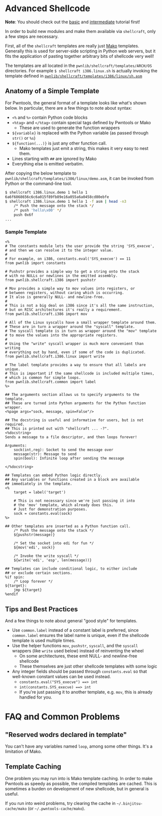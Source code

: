 # Advanced Shellcode

**Note**: You should check out the [basic](../shellcode-basic/README.md) and [intermediate](../shellcode-intermediate/README.md) tutorial first!

In order to build new modules and make them available via `shellcraft`, only a few steps are necessary.

First, all of the `shellcraft` templates are really just [Mako][mako] templates.  Generally this is used for server-side scripting in Python web servers, but it fits the application of pasting together arbitrary bits of shellcode very well!

The templates are all located in the `pwnlib/shellcraft/templates/ARCH/OS` directories.  For example `$ shellcraft i386.linux.sh` is actually invoking the template defined in [`pwnlib/shellcraft/templates/i386/linux/sh.asm`][sh]

## Anatomy of a Simple Template

For Pwntools, the general format of a template looks like what's shown below.
In particular, there are a few things to note about syntax:

- `<%` and `%>` contain Python code blocks
- `<%tag>` and `</%tag>` contain special tags defined by Pwntools or Mako
    + These are used to generate the function wrappers
- `${variable}` is replaced with the Python variable (as passed through `str()` or `%s`)
- `${function(...)}` is just any other function call.
    + Mako templates just emit a string, this makes it very easy to nest them.
- Lines starting with `##` are ignored by Mako
- Everything else is emitted verbatim.

After copying the below template to `pwnlib/shellcraft/templates/i386/linux/demo.asm`, it can be invoked from Python or the command-line tool.

```sh
$ shellcraft i386.linux.demo 1 hello 1
6a6f6868656c6c6a015f89fb89e16a055a6a0458cd80ebfe
$ shellcraft i386.linux.demo 1 hello 1 -f asm | head -n3
    /* Push the message onto the stack */
    /* push 'hello\x00' */
    push 0x6f
...
```

### Sample Template

```
<%
# The constants module lets the user provide the string 'SYS_execve',
# and then we can resolve it to the integer value.
#
# For example, on i386, constants.eval('SYS_execve') == 11
from pwnlib import constants

# Pushstr provides a simple way to get a string onto the stack
# with no NULLs or newlines in the emitted assembly.
from pwnlib.shellcraft.i386 import pushstr

# Mov provides a simple way to mov values into registers, or
# between registers, without caring which is occurring.
# It also is generally NULL- and newline-free.
#
# This is not a big deal on i386 since it's all the same instruction,
# but on RISC architectures it's really a requirement.
from pwnlib.shellcraft.i386 import mov

# All of the Linux syscalls have a small wrapper template around them.
# These are in turn a wrapper around the "syscall" template.
# The syscall template is in turn as wrapper around the "mov" template
# to move the values into the appropriate registers.
#
# Using the "write" syscall wrapper is much more convenient than writing
# everything out by hand, even if some of the code is duplicated.
from pwnlib.shellcraft.i386.linux import write

# The label template provides a way to ensure that all labels are unique.
# This is important if the same shellcode is included multiple times,
# which is common for simple loops.
from pwnlib.shellcraft.common import label
%>

## The arguments section allows us to specify arguments to the template.
## These are turned into Python arguments for the Python function wrapper.
<%page args="sock, message, spin=False"/>

## The docstring is useful and informative for users, but is not required.
## This is printed out with "shellcraft ... -?".
<%docstring>
Sends a message to a file descriptor, and then loops forever!

Arguments:
    sock(int,reg): Socket to send the message over
    message(str): Message to send
    spin(bool): Infinite loop after sending the message

</%docstring>

## Templates can embed Python logic directly.
## Any variables or functions created in a block are available
## immediately in the template.
<%
    target = label('target')

    # This is not necessary since we're just passing it into
    # the 'mov' template, which already does this.
    # Just for demonstration purposes.
    sock = constants.eval(sock)
%>

## Other templates are inserted as a Python function call.
    /* Push the message onto the stack */
    ${pushstr(message)}

    /* Set the socket into edi for fun */
    ${mov('edi', sock)}

    /* Invoke the write syscall */
    ${write('edi', 'esp', len(message))}

## Templates can include conditional logic, to either include
## or exclude certain sections.
%if spin:
    /* Loop forever */
${target}:
    jmp ${target}
%endif
```

## Tips and Best Practices

And a few things to note about general "good style" for templates.

- Use `common.label` instead of a constant label is preferred, since `common.label` ensures the label name is unique, even if the shellcode template is used multiple times.
- Use the helper functions `mov`, `pushstr`, `syscall`, and the `syscall` wrappers (like `write` used below) instead of reinventing the wheel
    + On some architectures, these emit NULL- and newline-free shellcode
    + These themselves are just other shellcode templates with some logic
- Any integer fields should be passed through `constants.eval` so that well-known constant values can be used instead.
    + `constants.eval("SYS_execve") ==> int`
    + `int(constants.SYS_execve) ==> int`
    + If you're just passing it to another template, e.g. `mov`, this is already handled for you.

# FAQ and Common Problems

## "Reserved wodrs declared in template"

You can't have any variables named `loop`, among some other things.  It's a limitation of Mako.

## Template Caching

One problem you may run into is Mako template caching.  In order to make Pwntools as speedy as possible, the compiled templates are cached.  This is sometimes a burden on development of new shellcode, but in general is useful.

If you run into weird problems, try clearing the cache in `~/.binjitsu-cache/mako` (or `~/.pwntools-cache/mako`).

[mako]: http://makotemplates.org
[sh]: https://github.com/binjitsu/binjitsu/blob/master/pwnlib/shellcraft/templates/i386/linux/sh.asm